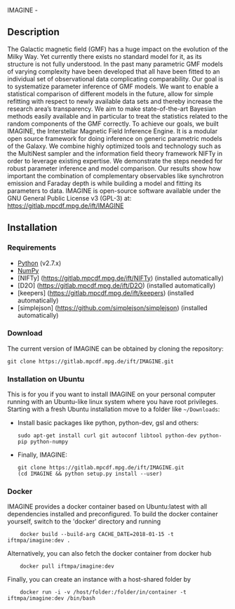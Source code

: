 IMAGINE - 


Description
-------

The Galactic magnetic field (GMF) has a huge impact on the evolution of the Milky Way. Yet currently there exists no standard model for it, as its structure is not fully understood. In the past many parametric GMF models of varying complexity have been developed that all have been fitted to an individual set of observational data complicating comparability.
Our goal is to systematize parameter inference of GMF models. We want to enable a statistical comparison of different models in the future, allow for simple refitting with respect to newly available data sets and thereby increase the research area’s transparency. We aim to make state-of-the-art Bayesian methods easily available and in particular to treat the statistics related to the random components of the GMF correctly.
To achieve our goals, we built IMAGINE, the Interstellar Magnetic Field Inference Engine. It is a modular open source framework for doing inference on generic parametric models of the Galaxy. We combine highly optimized tools and technology such as the MultiNest sampler and the information field theory framework NIFTy in order to leverage existing expertise.
We demonstrate the steps needed for robust parameter inference and model comparison. Our results show how important the combination of complementary observables like synchrotron emission and Faraday depth is while building a model and fitting its parameters to data. IMAGINE is open-source software available under the GNU General Public License v3 (GPL-3) at: https://gitlab.mpcdf.mpg.de/ift/IMAGINE


Installation
------------

### Requirements

-   [Python](http://www.python.org/) (v2.7.x)
-   [NumPy](http://www.numpy.org/)
-   [NIFTy] (https://gitlab.mpcdf.mpg.de/ift/NIFTy) (installed automatically)
-   [D2O] (https://gitlab.mpcdf.mpg.de/ift/D2O) (installed automatically)
-   [keepers] (https://gitlab.mpcdf.mpg.de/ift/keepers) (installed automatically)
-   [simplejson] (https://github.com/simplejson/simplejson) (installed automatically)

### Download

The current version of IMAGINE can be obtained by cloning the repository:

    git clone https://gitlab.mpcdf.mpg.de/ift/IMAGINE.git

### Installation on Ubuntu

This is for you if you want to install IMAGINE on your personal computer
running with an Ubuntu-like linux system where you have root privileges.
Starting with a fresh Ubuntu installation move to a folder like
`~/Downloads`:

-   Install basic packages like python, python-dev, gsl and others:

        sudo apt-get install curl git autoconf libtool python-dev python-pip python-numpy

-   Finally, IMAGINE:

        git clone https://gitlab.mpcdf.mpg.de/ift/IMAGINE.git
        (cd IMAGINE && python setup.py install --user)

### Docker

IMAGINE provides a docker container based on Ubuntu:latest with all dependencies installed and preconfigured. 
To build the docker container yourself, switch to the 'docker' directory and running

        docker build --build-arg CACHE_DATE=2018-01-15 -t iftmpa/imagine:dev .
		
Alternatively, you can also fetch the docker container from docker hub

        docker pull iftmpa/imagine:dev 
		
Finally, you can create an instance with a host-shared folder by

        docker run -i -v /host/folder:/folder/in/container -t iftmpa/imagine:dev /bin/bash
		